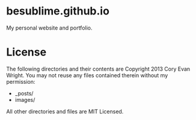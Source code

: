 besublime.github.io
===================
My personal website and portfolio.


License
=======
The following directories and their contents are Copyright 2013 Cory Evan Wright. You may not reuse any files contained therein without my permission:

*   _posts/
*   images/

All other directories and files are MIT Licensed.
